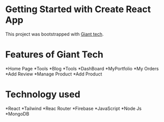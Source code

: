 # Getting Started with Create React App

This project was bootstrapped with [Giant tech](https://giant-tech.web.app).


# Features of Giant Tech
   *Home Page
   *Tools
   *Blog
   *Tools
   *DashBoard
   *MyPortfolio
   *My Orders
   *Add Review
   *Manage Product
   *Add Product




# Technology used
  *React
  *Tailwind
  *Reac Router
  *Firebase
  *JavaScript
  *Node Js
  *MongoDB
